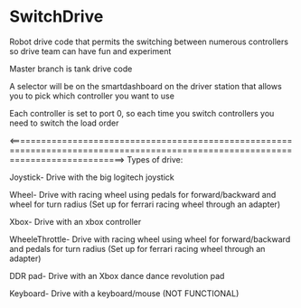 # SwitchDrive
Robot drive code that permits the switching between numerous controllers so drive team can have fun and experiment

Master branch is tank drive code

A selector will be on the smartdashboard on the driver station that allows you to pick which controller you want to use

Each controller is set to port 0, so each time you switch controllers you need to switch the load order

<==================================================================================================================================>
Types of drive:

  Joystick- Drive with the big logitech joystick
  
  Wheel- Drive with racing wheel using pedals for forward/backward and wheel for turn radius (Set up for ferrari racing wheel through an adapter)
  
  Xbox- Drive with an xbox controller
  
  WheeleThrottle- Drive with racing wheel using wheel for forward/backward and pedals for turn radius (Set up for ferrari racing wheel through an adapter)
  
  DDR pad- Drive with an Xbox dance dance revolution pad
  
  Keyboard- Drive with a keyboard/mouse (NOT FUNCTIONAL)
